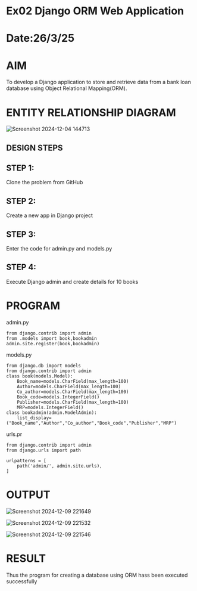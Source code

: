 # Ex02 Django ORM Web Application
# Date:26/3/25
# AIM
To develop a Django application to store and retrieve data from a bank loan database using Object Relational Mapping(ORM).

# ENTITY RELATIONSHIP DIAGRAM
![Screenshot 2024-12-04 144713](https://github.com/user-attachments/assets/72ecffd9-9d9b-4f19-8756-af8c6a320e35)

## DESIGN STEPS
## STEP 1:
Clone the problem from GitHub

## STEP 2:
Create a new app in Django project

## STEP 3:
Enter the code for admin.py and models.py

## STEP 4:
Execute Django admin and create details for 10 books

# PROGRAM

admin.py
~~~
from django.contrib import admin
from .models import book,bookadmin
admin.site.register(book,bookadmin)
~~~

models.py
~~~
from django.db import models
from django.contrib import admin
class book(models.Model):
    Book_name=models.CharField(max_length=100)
    Author=models.CharField(max_length=100)
    Co_author=models.CharField(max_length=100)
    Book_code=models.IntegerField()
    Publisher=models.CharField(max_length=100)
    MRP=models.IntegerField()
class bookadmin(admin.ModelAdmin):
    list_display=("Book_name","Author","Co_author","Book_code","Publisher","MRP")
~~~

urls.pr
~~~
from django.contrib import admin
from django.urls import path

urlpatterns = [
    path('admin/', admin.site.urls),
]
~~~

# OUTPUT
![Screenshot 2024-12-09 221649](https://github.com/user-attachments/assets/57e0ee0b-4927-46b5-b9da-39d40cbd5bf2)


![Screenshot 2024-12-09 221532](https://github.com/user-attachments/assets/7d98d0de-dab5-4847-a7c7-5fcc5490300a)


![Screenshot 2024-12-09 221546](https://github.com/user-attachments/assets/991f3130-8814-4c9d-b615-74a464fb10f4)


# RESULT
Thus the program for creating a database using ORM hass been executed successfully
